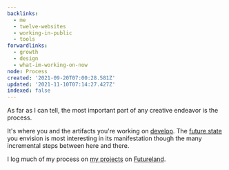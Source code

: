 ```yaml
---
backlinks:
  - me
  - twelve-websites
  - working-in-public
  - tools
forwardlinks:
  - growth
  - design
  - what-im-working-on-now
node: Process
created: '2021-09-20T07:00:28.581Z'
updated: '2021-11-10T07:14:27.427Z'
indexed: false
---
```

As far as I can tell, the most important part of any creative endeavor is the process. 

It's where you and the artifacts you're working on [develop](growth.md). The [future state](design.md) you envision is most interesting in its manifestation though the many incremental steps between here and there. 

I log much of my process on [my projects](what-im-working-on-now.md) on [Futureland](https://futureland.tv/christian). 
